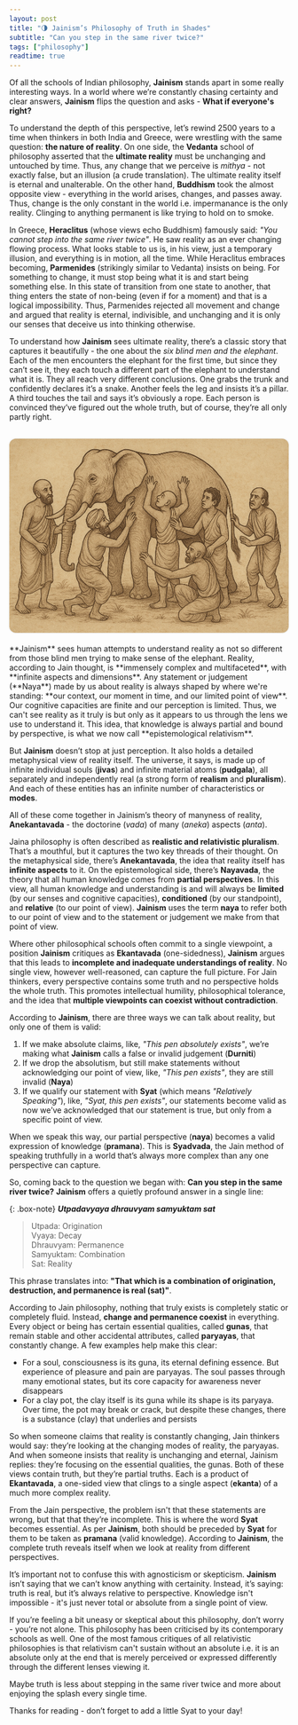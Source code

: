 ```yaml
---
layout: post
title: "🌗 Jainism’s Philosophy of Truth in Shades"
subtitle: "Can you step in the same river twice?"
tags: ["philosophy"]
readtime: true
---
```


Of all the schools of Indian philosophy, **Jainism** stands apart in some really interesting ways. In a world where we’re constantly chasing certainty and clear answers, **Jainism** flips the question and asks - **What if everyone's right?**

To understand the depth of this perspective, let’s rewind 2500 years to a time when thinkers in both India and Greece, were wrestling with the same question: **the nature of reality**. On one side, the **Vedanta** school of philosophy asserted that the **ultimate reality** must be unchanging and untouched by time. Thus, any change that we perceive is *mithya* - not exactly false, but an illusion (a crude translation). The ultimate reality itself is eternal and unalterable. On the other hand, **Buddhism** took the almost opposite view - everything in the world arises, changes, and passes away. Thus, change is the only constant in the world i.e. impermanance is the only reality. Clinging to anything permanent is like trying to hold on to smoke.

In Greece, **Heraclitus** (whose views echo Buddhism) famously said: *"You cannot step into the same river twice"*. He saw reality as an ever changing flowing process. What looks stable to us is, in his view, just a temporary illusion, and everything is in motion, all the time. While Heraclitus embraces becoming, **Parmenides** (strikingly similar to Vedanta) insists on being. For something to change, it must stop being what it is and start being something else. In this state of transition from one state to another, that thing enters the state of non-being (even if for a moment) and that is a logical impossibility. Thus, Parmenides rejected all movement and change and argued that reality is eternal, indivisible, and unchanging and it is only our senses that deceive us into thinking otherwise.

To understand how **Jainism** sees ultimate reality, there’s a classic story that captures it beautifully - the one about the *six blind men and the elephant*. Each of the men encounters the elephant for the first time, but since they can’t see it, they each touch a different part of the elephant to understand what it is. They all reach very different conclusions. One grabs the trunk and confidently declares it’s a snake. Another feels the leg and insists it’s a pillar. A third touches the tail and says it’s obviously a rope. Each person is convinced they’ve figured out the whole truth, but of course, they’re all only partly right.
<br><br>
<center><img src="/assets/img/philosophy/jain_elephant.png" alt="" height="350" style="border-radius: 12px; box-shadow: 0 0 3px rgba(0,0,0,0.15);" ></center>
<br>
**Jainism** sees human attempts to understand reality as not so different from those blind men trying to make sense of the elephant. Reality, according to Jain thought, is **immensely complex and multifaceted**, with **infinite aspects and dimensions**. Any statement or judgement (**Naya**) made by us about reality is always shaped by where we're standing: **our context, our moment in time, and our limited point of view**. Our cognitive capacities are finite and our perception is limited. Thus, we can't see reality as it truly is but only as it appears to us through the lens we use to understand it. This idea, that knowledge is always partial and bound by perspective, is what we now call **epistemological relativism**.

But **Jainism** doesn’t stop at just perception. It also holds a detailed metaphysical view of reality itself. The universe, it says, is made up of infinite individual souls (**jivas**) and infinite material atoms (**pudgala**), all separately and independently real (a strong form of **realism** and **pluralism**). And each of these entities has an infinite number of characteristics or **modes**.

All of these come together in Jainism’s theory of manyness of reality, **Anekantavada** -  the doctorine (*vada*) of many (*aneka*) aspects (*anta*).

Jaina philosophy is often described as **realistic and relativistic pluralism**. That’s a mouthful, but it captures the two key threads of their thought. On the metaphysical side, there’s **Anekantavada**, the idea that reality itself has **infinite aspects** to it. On the epistemological side, there’s **Nayavada**, the theory that all human knowledge comes from **partial perspectives**. In this view, all human knowledge and understanding is and will always be **limited** (by our senses and cognitive capacities), **conditioned** (by our standpoint), and **relative** (to our point of view). **Jainism** uses the term **naya** to refer both to our point of view and to the statement or judgement we make from that point of view.

Where other philosophical schools often commit to a single viewpoint, a position **Jainism** critiques as **Ekantavada** (one-sidedness), **Jainism** argues that this leads to **incomplete and inadequate understandings of reality**. No single view, however well-reasoned, can capture the full picture. For Jain thinkers, every perspective contains some truth and no perspective holds the whole truth. This promotes intellectual humility, philosophical tolerance, and the idea that **multiple viewpoints can coexist without contradiction**.

According to **Jainism**, there are three ways we can talk about reality, but only one of them is valid:
1. If we make absolute claims, like, *"This pen absolutely exists"*, we’re making what **Jainism** calls a false or invalid judgement (**Durniti**)
2. If we drop the absolutism, but still make statements without acknowledging our point of view, like, *"This pen exists"*, they are still invalid (**Naya**)
3. If we qualify our statement with **Syat** (which means *"Relatively Speaking"*), like, *"Syat, this pen exists"*, our statements become valid as now we’ve acknowledged that our statement is true, but only from a specific point of view.

When we speak this way, our partial perspective (**naya**) becomes a valid expression of knowledge (**pramana**). This is **Syadvada**, the Jain method of speaking truthfully in a world that’s always more complex than any one perspective can capture.

So, coming back to the question we began with: **Can you step in the same river twice?** 
**Jainism** offers a quietly profound answer in a single line:

{: .box-note} 
<i>**Utpadavyaya dhrauvyam samyuktam sat**</i>


> Utpada: Origination <br>
> Vyaya: Decay <br>
Dhrauvyam: Permanence <br>
Samyuktam: Combination <br>
Sat: Reality <br>


This phrase translates into: 
**"That which is a combination of origination, destruction, and permanence is real (sat)"**. 

According to Jain philosophy, nothing that truly exists is completely static or completely fluid. Instead, **change and permanence coexist** in everything. Every object or being has certain essential qualities, called **gunas**, that remain stable and other accidental attributes, called **paryayas**, that constantly change. A few examples help make this clear:
- For a soul, consciousness is its guna, its eternal defining essence. But experience of pleasure and pain are paryayas. The soul passes through many emotional states, but its core capacity for awareness never disappears
- For a clay pot, the clay itself is its guna while its shape is its paryaya. Over time, the pot may break or crack, but despite these changes, there is a substance (clay) that underlies and persists

So when someone claims that reality is constantly changing, Jain thinkers would say: they’re looking at the changing modes of reality, the paryayas. And when someone insists that reality is unchanging and eternal, Jainism replies: they’re focusing on the essential qualities, the gunas. Both of these views contain truth, but they’re partial truths. Each is a product of **Ekantavada**, a one-sided view that clings to a single aspect (**ekanta**) of a much more complex reality. 

From the Jain perspective, the problem isn't that these statements are wrong, but that that they’re incomplete. This is where the word **Syat** becomes essential. As per **Jainism**, both should be preceded by **Syat** for them to be taken as **pramana** (valid knowledge). According to **Jainism**, the complete truth reveals itself when we look at reality from different perspectives.

It’s important not to confuse this with agnosticism or skepticism. **Jainism** isn’t saying that we can’t know anything with certainity. Instead, it’s saying: truth is real, but it’s always relative to perspective. Knowledge isn't impossible - it's just never total or absolute from a single point of view.

If you’re feeling a bit uneasy or skeptical about this philosophy, don’t worry - you’re not alone. This philosophy has been criticised by its contemporary schools as well. One of the most famous critiques of all relativistic philosophies is that relativism can't sustain without an absolute i.e. it is an absolute only at the end that is merely perceived or expressed differently through the different lenses viewing it. 

Maybe truth is less about stepping in the same river twice and more about enjoying the splash every single time.

Thanks for reading - don’t forget to add a little Syat to your day!
